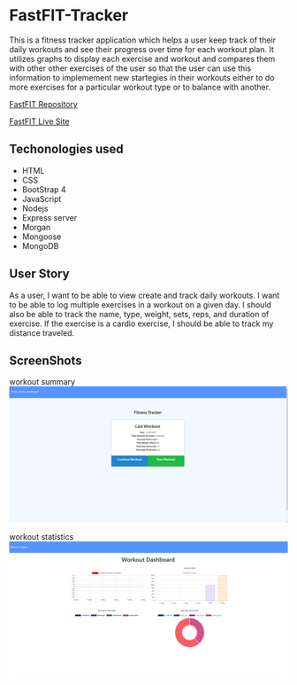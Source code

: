# FastFIT-Tracker
This is a fitness tracker application which helps a user keep track of their daily workouts and see their progress over time for each workout plan. It utilizes graphs to display each exercise and workout and compares them with other other exercises of the user so that the user can use this information to implemement new startegies in their workouts either to do more exercises for a particular workout type or to balance with another.

[FastFIT Repository](https://github.com/Terd47/FastFIT-Tracker)

[FastFIT Live Site](https://sheltered-river-39169.herokuapp.com/)

## Techonologies used
- HTML
- CSS 
- BootStrap 4
- JavaScript
- Nodejs
- Express server
- Morgan
- Mongoose
- MongoDB

## User Story
As a user, I want to be able to view create and track daily workouts. I want to be able to log multiple exercises in a workout on a given day. I should also be able to track the name, type, weight, sets, reps, and duration of exercise. If the exercise is a cardio exercise, I should be able to track my distance traveled.
 
## ScreenShots
workout summary
![workout summary](./public/images/workout-summary.PNG)

workout statistics
![workout statistics](./public/images/workout-dashboard.PNG)

